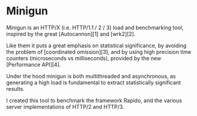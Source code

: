 # Minigun

Minigun is an HTTP/X (i.e. HTTP/1.1 / 2 / 3) load and benchmarking tool, inspired by the great [Autocannon][1] and [wrk2][2].

Like them it puts a great emphasis on statistical significance, by avoiding the problem of [coordinated omission][3], and by using high precision time counters (microseconds vs milliseconds), provided by the new [Performance API][4].

Under the hood minigun is both multithreaded and asynchronous, as generating a high load is fundamental to extract statistically significant results.

I created this tool to benchmark the framework Rapido, and the various server implementations of HTTP/2 and HTTP/3. 